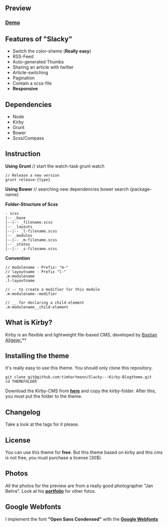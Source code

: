 ## Preview

### <a href="http://slacky.geek-rocket.de/">Demo</a>

## Features of "Slacky"
* Switch the color-sheme (**Really easy**)
* RSS-Feed
* Auto-generated Thumbs
* Sharing an article with twitter
* Article-switching
* Pagination
* Contain a scss-file
* **Responsive**

## Dependencies
* Node
* Kirby
* Grunt
* Bower
* Scss/Compass

## Instruction

**Using Grunt**
    // start the watch-task
    grunt watch

    // Release a new version
    grunt release:{type}

**Using Bower**
    // searching new dependencies
    bower search {package-name}

**Folder-Structure of Scss**

    - scss
    |-- _base
    |--|-- _filename.scss
    |-- _layouts
    |--|-- _l-filename.scss
    |-- _modules
    |--|-- _m-filename.scss
    |-- _states
    |--|-- _s-filename.scss

**Convention**

    // modulename - Prefix: "m-"
    // layoutname - Prefix "l-"
    .m-modulename
    .l-layoutname

    // -- to create a modifier for this module
    .m-modulename--modifier

    // __ for declaring a child-element
    .m-modulename__child-element

## What is Kirby?
Kirby is an flexible and lightweight file-based CMS, developed by [Bastian Allgeier.](http://bastianallgeier.com)**

## Installing the theme

It's really easy to use this theme. You should only clone this repository.

    git clone git@github.com:timhartmann/Slacky---Kirby-Blogtheme.git
    cd THEMEFOLDER

Download the Kirby-CMS from <a href="http://getkirby.com">**here**</a> and copy the kirby-folder.
After this, you must put the folder to the theme.

## Changelog
Take a look at the tags for it please.

## License
You can use this theme for **free**. But this theme based on kirby and this cms is not free, you must purchase a license (30$).

## Photos
All the photos for the preview are from a really good photographer "Jan Behre". Look at his **[portfolio](http://www.flickr.com/photos/jcbehre)** for other fotos.

## Google Webfonts
I implement the font **"Open Sans Condensed"** with the **[Google Webfonts](http://www.google.com/webfonts)**


